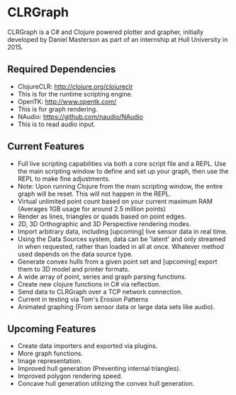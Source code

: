 # CLRGraph
CLRGraph is a C# and Clojure powered plotter and grapher, initially developed by Daniel Masterson as part of an internship at Hull University in 2015.

## Required Dependencies
* ClojureCLR: http://clojure.org/clojureclr
 * This is for the runtime scripting engine.
* OpenTK: http://www.opentk.com/
 * This is for graph rendering.
* NAudio: https://github.com/naudio/NAudio
 * This is to read audio input. 

## Current Features
* Full live scripting capabilities via both a core script file and a REPL. Use the main scripting window to define and set up your graph, then use the REPL to make fine adjustments.
 * Note: Upon running Clojure from the main scripting window, the entire graph will be reset. This will not happen in the REPL.
* Virtual unlimited point count based on your current maximum RAM (Averages 1GB usage for around 2.5 million points)
* Render as lines, triangles or quads based on point edges.
* 2D, 3D Orthographic and 3D Perspective rendering modes.
* Import arbitrary data, including [upcoming] live sensor data in real time.
 * Using the Data Sources system, data can be 'latent' and only streamed in when requested, rather than loaded in all at once. Whatever method used depends on the data source type.
* Generate convex hulls from a given point set and [upcoming] export them to 3D model and printer formats.
* A wide array of point, series and graph parsing functions.
* Create new clojure functions in C# via reflection.
* Send data to CLRGraph over a TCP network connection.
 * Current in testing via Tom's Erosion Patterns
* Animated graphing (From sensor data or large data sets like audio).

## Upcoming Features
* Create data importers and exported via plugins.
* More graph functions.
* Image representation.
* Improved hull generation (Preventing internal triangles).
* Improved polygon rendering speed.
* Concave hull generation utilizing the convex hull generation.
